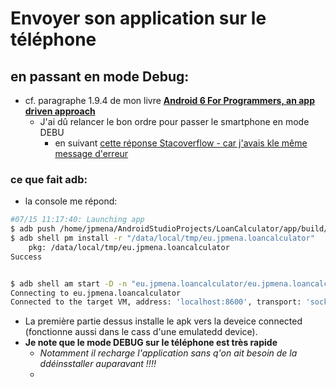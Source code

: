 # Envoyer son application sur le téléphone
## en passant en mode Debug:
* cf. paragraphe 1.9.4 de mon livre __[Android 6 For Programmers, an app driven approach](http://www.informit.com/store/android-6-for-programmers-an-app-driven-approach-9780134289366)__
  * J'ai dû relancer le bon ordre pour passer le smartphone en mode DEBU
    * en suivant [cette réponse Stacoverflow - car j'avais kle même message d'erreur](http://stackoverflow.com/questions/26079838/android-studio-adb-error-device-unauthorized-please-check-the-confirmat)
### ce que fait adb:
* la console me répond:

```bash
#07/15 11:17:40: Launching app
$ adb push /home/jpmena/AndroidStudioProjects/LoanCalculator/app/build/outputs/apk/app-debug.apk /data/local/tmp/eu.jpmena.loancalculator
$ adb shell pm install -r "/data/local/tmp/eu.jpmena.loancalculator"
	pkg: /data/local/tmp/eu.jpmena.loancalculator
Success


$ adb shell am start -D -n "eu.jpmena.loancalculator/eu.jpmena.loancalculator.MainActivity" -a android.intent.action.MAIN -c android.intent.category.LAUNCHER
Connecting to eu.jpmena.loancalculator
Connected to the target VM, address: 'localhost:8600', transport: 'socket'
```
* La première partie dessus installe le apk vers la deveice connected (fonctionne aussi dans le cass d'une emulatedd device).
* __Je note que le mode DEBUG sur le téléphone est très rapide__
  * _Notamment il recharge l'application sans q'on ait besoin de la ddéinsstaller auparavant !!!!_
  *
